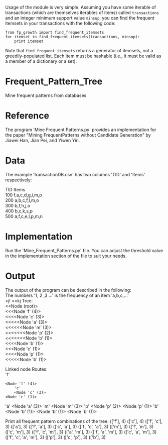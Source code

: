 
Usage of the module is very simple. Assuming you have some iterable of transactions (which are themselves iterables of items) called `transactions` and
an integer minimum support value `minsup`, you can find the frequent itemsets
in your transactions with the following code:

    from fp_growth import find_frequent_itemsets
    for itemset in find_frequent_itemsets(transactions, minsup):
        print itemset
        
Note that `find_frequent_itemsets` returns a generator of itemsets, not a
greedily-populated list. Each item must be hashable (i.e., it must be valid as
a member of a dictionary or a set).
# Frequent_Pattern_Tree
Mine frequent patterns from databases

# Reference
The program 'Mine Frequent Patterns.py' provides an implementation for the paper "Mining FrequentPatterns without Candidate Generation" by  Jiawei Han, Jian Pei, and Yiwen Yin.

# Data
The example 'transactionDB.csv' has two columns 'TID' and 'Items' respectively:<br>
    
TID        Items<br> 
100	 f,a,c,d,g,i,m,p <br>
200  a,b,c,f,l,m,o <br>
300	 b,f,h,j,o <br>
400	 b,c,k,s,p <br>
500	 a,f,c,e,l,p,m,n <br>

# Implementation
Run the 'Mine_Frequent_Patterns.py' file. You can adjust the threshold value in the implementation section of the file to suit your needs.

# Output
The output of the program can be described in the following: <br>
The numbers '1, 2 ,3 ...' is the frequency of an item 'a,b,c,...'<br>
<jl
<<kj
Tree:<br>
<<Node (root)><br>
<<<Node 'f' (4)><br>
<<<<Node 'c' (3)><br>
<<<<<Node 'a' (3)><br>
<<<<<<Node 'm' (3)><br>
<<<<<<<Node 'p' (2)><br>
<<<<<<<Node 'b' (1)><br>
<<<<Node 'b' (1)><br>
<<<Node 'c' (1)><br>
<<<<Node 'p' (1)><br>
<<<<<Node 'b' (1)><br>

Linked node Routes:<br>
    'f'

    <Node 'f' (4)>
        'c'
        <Node 'c' (3)>
    <Node 'c' (1)>
  'a'
    <Node 'a' (3)>
  'm'
    <Node 'm' (3)>
  'p'
    <Node 'p' (2)>
    <Node 'p' (1)>
  'b'
    <Node 'b' (1)>
    <Node 'b' (1)>
    <Node 'b' (1)>

Print all frequent pattern combinations of the tree:
(['f'], 4)
(['c'], 4)
(['f', 'c'], 3)
(['a'], 3)
(['f', 'a'], 3)
(['c', 'a'], 3)
(['f', 'c', 'a'], 3)
(['m'], 3)
(['f', 'm'], 3)
(['c', 'm'], 3)
(['f', 'c', 'm'], 3)
(['a', 'm'], 3)
(['f', 'a', 'm'], 3)
(['c', 'a', 'm'], 3)
(['f', 'c', 'a', 'm'], 3)
(['p'], 3)
(['c', 'p'], 3)
(['b'], 3)
